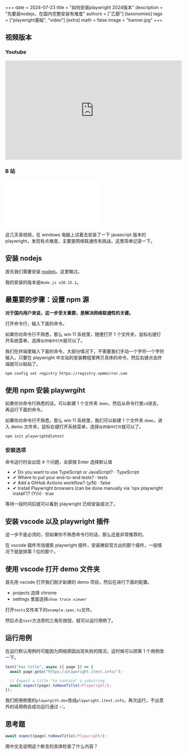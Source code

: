 +++
date = 2024-07-23
title = "如何安装playwright 2024版本"
description = "先要装nodejs，在国内完整安装有难度"
authors = ["乙醇"]
[taxonomies]
tags = ["playwright基础", "video"]
[extra]
math = false
image = "banner.jpg"
+++

## 视频版本

### Youtube

<div class="w-full md:w-1/2 mx-auto">
<iframe width="560" height="315" src="https://www.youtube.com/embed/FimMK3jszAo?si=N9aN6KZaIH2Rgn2r" title="YouTube video player" frameborder="0" allow="accelerometer; autoplay; clipboard-write; encrypted-media; gyroscope; picture-in-picture; web-share" referrerpolicy="strict-origin-when-cross-origin" allowfullscreen></iframe>
</div>

### B 站

<div class="w-full md:w-1/3 mx-auto">
<iframe src="//player.bilibili.com/player.html?isOutside=true&aid=1006395903&bvid=BV1Zx4y1W7CZ&cid=1624499655&p=1" scrolling="no" border="0" frameborder="no" framespacing="0" allowfullscreen="true"></iframe>
</div>

这几天录视频，在 windows 电脑上试着去安装了一下 javascript 版本的 playwright，发现有点难度，主要是网络联通性有挑战，这里简单记录一下。

## 安装 nodejs

首先我们需要安装 [nodejs](https://nodejs.org/zh-cn)，这里略过。

我的安装的版本是`Node.js v20.15.1`。

## 最重要的步骤：设置 npm 源

**对于国内用户来说，这一步至关重要，是解决网络联通性的关键。**

打开命令行，输入下面的命令。

如果你对命令行不熟悉，那么 win 11 系统里，随便打开 1 个文件夹，鼠标右键打开系统菜单，选择`在终端中打开`就可以了。

我们在终端里输入下面的命令，大部分情况下，不需要我们手动一个字符一个字符输入，只要在 playwright 中文站的安装教程里拷贝具体的命令，然后右键点击终端就可以粘贴了。

```bash
npm config set registry https://registry.npmmirror.com
```

## 使用 npm 安装 playwrgiht

如果你对命令行熟悉的话，可以新建 1 个文件夹 `demo`，然后从命令行里`cd`进去，再运行下面的命令。

如果你对命令行不熟悉，那么 win 11 系统里，我们可以新建 1 个文件夹 `demo`，进入 demo 文件夹，鼠标右键打开系统菜单，选择`在终端中打开`就可以了。

```bash
npm init playwright@latest
```

### 安装选项

命令运行时会出现 4 个问题，全部按 Enter 选择默认值

- ✔ Do you want to use TypeScript or JavaScript? · TypeScript
- ✔ Where to put your end-to-end tests? · tests
- ✔ Add a GitHub Actions workflow? (y/N) · false
- ✔ Install Playwright browsers (can be done manually via 'npx playwright install')? (Y/n) · true

等待一段时间后就可以看到 playwright 已经安装成功了。

## 安装 vscode 以及 playwright 插件

这一步不是必须的，但如果你不熟悉命令行的话，那么还是非常推荐的。

在 vscode 插件市场搜索 playwright 插件，安装微软官方出的那个插件，一般情况下就是排第 1 位的那个。

## 使用 vscode 打开 demo 文件夹

首先用 vscode 打开我们刚才新建的 demo 项目，然后在进行下面的配置。

- projects 选择 chrome
- settings 里面选择`show trace viewer`

打开`tests`文件夹下的`example.spec.ts`文件。

然后点击`test`方法旁的三角形按钮，就可以运行用例了。

## 运行用例

在运行默认用例时可能因为网络原因出现失败的情况，这时候可以把第 1 个用例改一下。

```javascript
test("has title", async ({ page }) => {
  await page.goto("https://playwright.itest.info/");

  // Expect a title "to contain" a substring.
  await expect(page).toHaveTitle(/Playwright/);
});
```

我们把用例里的`playwrgith.dev`改成`playwright.itest.info`，再次运行，不出意外的话用例会成功运行通过 ✅。

## 思考题

```javascript
await expect(page).toHaveTitle(/Playwright/);
```

用中文去说明这个断言的具体检查了什么内容？
